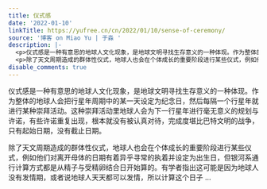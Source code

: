 ```yaml
---
title: 仪式感
date: '2022-01-10'
linkTitle: https://yufree.cn/cn/2022/01/10/sense-of-ceremony/
source: '博客 on Miao Yu | 于淼 '
description: |-
  <p>仪式感是一种有意思的地球人文化现象，是地球文明寻找生存意义的一种体现。作为整体的地球人会把行星年周期中的某一天设定为纪念日，然后每隔一个行星年就进行某种崇拜活动。这种崇拜活动里地球人会为下一行星年进行毫无意义的规划与许诺，有些许诺重复出现，根本就没有被认真对待，完成度堪比巴特文明的战争，只有起始日期，没有截止日期。</p>
  <p>除了天文周期造成的群体性仪式，地球人也会在个体成长的重要阶段进行某些仪式，例如他们对离开母体的日期有着异乎寻常的执着并设定为出生日，但银河系通行计算方式都是从精子与受精卵结合日开始算的。有学者指出这可能是因为地球人没有发情期，或者说地球人天天都可以发情，所以计算这个日子 ...
disable_comments: true
---
```

<p>仪式感是一种有意思的地球人文化现象，是地球文明寻找生存意义的一种体现。作为整体的地球人会把行星年周期中的某一天设定为纪念日，然后每隔一个行星年就进行某种崇拜活动。这种崇拜活动里地球人会为下一行星年进行毫无意义的规划与许诺，有些许诺重复出现，根本就没有被认真对待，完成度堪比巴特文明的战争，只有起始日期，没有截止日期。</p>
<p>除了天文周期造成的群体性仪式，地球人也会在个体成长的重要阶段进行某些仪式，例如他们对离开母体的日期有着异乎寻常的执着并设定为出生日，但银河系通行计算方式都是从精子与受精卵结合日开始算的。有学者指出这可能是因为地球人没有发情期，或者说地球人天天都可以发情，所以计算这个日子 ...